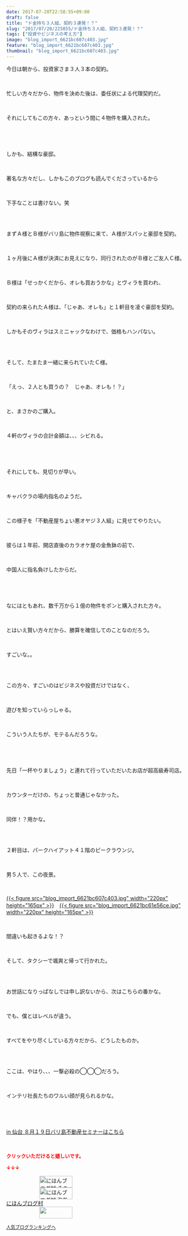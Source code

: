 ```yaml
---
date: 2017-07-20T22:58:55+09:00
draft: false
title: "ド金持ち３人組、契約３連発！？"
slug: "2017/07/20/225855/ド金持ち３人組、契約３連発！？"
tags: ["投資やビジネスの考え方"]
image: "blog_import_6621bc607c403.jpg"
feature: "blog_import_6621bc607c403.jpg"
thumbnail: "blog_import_6621bc607c403.jpg"
---
```

<p>今日は朝から、投資家さま３人３本の契約。</p><p> </p><p>忙しい方々だから、物件を決めた後は、委任状による代理契約だ。</p><p> </p><p>それにしてもこの方々、あっという間に４物件を購入された。</p><p> </p><p> </p><p>しかも、結構な豪邸。</p><p> </p><p>著名な方々だし、しかもこのブログも読んでくださっているから</p><p> </p><p>下手なことは書けない。笑</p><p> </p><p><br/>まずＡ様とＢ様がバリ島に物件視察に来て、Ａ様がスパッと豪邸を契約。</p><p> </p><p>１ヶ月後にＡ様が決済にお見えになり、同行されたのがＢ様とご友人Ｃ様。</p><p> </p><p>Ｂ様は「せっかくだから、オレも買おうかな」とヴィラを買われ、</p><p> </p><p>契約の来られたＡ様は、「じゃあ、オレも」と１軒目を凌ぐ豪邸を契約。</p><p> </p><p>しかもそのヴィラはスミニャックなわけで、価格もハンパない。</p><p> </p><p><br/>そして、たまたま一緒に来られていたＣ様。</p><p> </p><p>「えっ、２人とも買うの？　じゃあ、オレも！？」</p><p> </p><p>と、まさかのご購入。</p><p> </p><p>４軒のヴィラの合計金額は、、、シビれる。</p><p> </p><p> </p><p>それにしても、見切りが早い。</p><p> </p><p>キャバクラの場内指名のようだ。</p><p> </p><p>この様子を「不動産屋ちょい悪オヤジ３人組」に見せてやりたい。</p><p> </p><p>彼らは１年前、開店直後のカラオケ屋の金魚鉢の前で、</p><p> </p><p>中国人に指名負けしたからだ。</p><p> </p><p> </p><p>なにはともあれ、数千万から１億の物件をポンと購入された方々。</p><p> </p><p>とはいえ賢い方々だから、勝算を確信してのことなのだろう。</p><p> </p><p>すごいな。。</p><p> </p><p><br/>この方々、すごいのはビジネスや投資だけではなく、</p><p> </p><p>遊びを知っていらっしゃる。</p><p> </p><p>こういう人たちが、モテるんだろうな。</p><p> </p><p> </p><p>先日「一杯やりましょう」と連れて行っていただいたお店が超高級寿司店。</p><p> </p><p>カウンターだけの、ちょっと普通じゃなかった。</p><p> </p><p>同伴！？用かな。</p><p> </p><p><br/>２軒目は、パークハイアット４１階のピークラウンジ。</p><p> </p><p>男５人で、この夜景。</p><p> </p><p><a href="blog_import_6621bc607c403.jpg">{{< figure src="blog_import_6621bc607c403.jpg" width="220px" height="165px" >}}</a>　<a href="blog_import_6621bc61e56ce.jpg">{{< figure src="blog_import_6621bc61e56ce.jpg" width="220px" height="165px" >}}</a></p><p> </p><p>間違いも起きるよな！？</p><p> </p><p>そして、タクシーで颯爽と帰って行かれた。</p><p> </p><p><br/>お世話になりっぱなしでは申し訳ないから、次はこちらの番かな。</p><p> </p><p>でも、僕とはレベルが違う。</p><p> </p><p>すべてをやり尽くしている方々だから、どうしたものか。</p><p> </p><p><br/>ここは、やはり、、、一撃必殺の◯◯◯だろう。</p><p> </p><p>インテリ社長たちのワルい顔が見られるかな。</p><p> </p><p> </p><p><a href="19_ek" target="_blank">in 仙台 ８月１９日バリ島不動産セミナーはこちら</a></p><p> </p><p><font color="#ff0000" size="2"><strong>クリックいただけると嬉しいです。</strong></font></p><p><font color="#ff0000" size="2"><strong>↓↓↓</strong></font></p><p><a href="ranking.html?p_cid=01260127" id="&amp;blogmura_banner" target="_blank"><img alt="にほんブログ村 その他生活ブログ 不動産投資へ" border="0" height="31" src="data:image/svg+xml;charset=utf-8,%3Csvg%20xmlns%3D%22http%3A%2F%2Fwww.w3.org%2F2000%2Fsvg%22%20title%3D%22Placeholder%20for%20Images%22%20role%3D%22presentation%22%20viewBox%3D%220%200%2088%2031%22%20%2F%3E" width="88" data-src="//life.blogmura.com/hudousantoushi/img/hudousantoushi88_31.gif" style="aspect-ratio: auto 88 / 31;"/><noscript><img alt="にほんブログ村 その他生活ブログ 不動産投資へ" border="0" height="31" src="//life.blogmura.com/hudousantoushi/img/hudousantoushi88_31.gif" width="88"></noscript></a><br/><a href="ranking.html?p_cid=01260127" target="_blank"><img alt="にほんブログ村 海外生活ブログ バリ島情報へ" border="0" height="31" src="data:image/svg+xml;charset=utf-8,%3Csvg%20xmlns%3D%22http%3A%2F%2Fwww.w3.org%2F2000%2Fsvg%22%20title%3D%22Placeholder%20for%20Images%22%20role%3D%22presentation%22%20viewBox%3D%220%200%2088%2031%22%20%2F%3E" width="88" data-src="https://img-proxy.blog-video.jp/images?url=http%3A%2F%2Foverseas.blogmura.com%2Fbali%2Fimg%2Fbali88_31.gif" style="aspect-ratio: auto 88 / 31;"/><noscript><img alt="にほんブログ村 海外生活ブログ バリ島情報へ" border="0" height="31" src="https://img-proxy.blog-video.jp/images?url=http%3A%2F%2Foverseas.blogmura.com%2Fbali%2Fimg%2Fbali88_31.gif" width="88"></noscript></a><br/><a href="ranking.html?p_cid=01260127" target="_blank">にほんブログ村</a><br/><a href="link.php?1804582" title="人気ブログランキングへ"><img border="0" height="31" src="data:image/svg+xml;charset=utf-8,%3Csvg%20xmlns%3D%22http%3A%2F%2Fwww.w3.org%2F2000%2Fsvg%22%20title%3D%22Placeholder%20for%20Images%22%20role%3D%22presentation%22%20viewBox%3D%220%200%2088%2031%22%20%2F%3E" width="88" data-src="https://blog.with2.net/img/banner/banner_22.gif" style="aspect-ratio: auto 88 / 31;"/><noscript><img border="0" height="31" src="https://blog.with2.net/img/banner/banner_22.gif" width="88"></noscript></a></p><p><a href="link.php?1804582" style="font-size: 12px;">人気ブログランキングへ</a></p>

